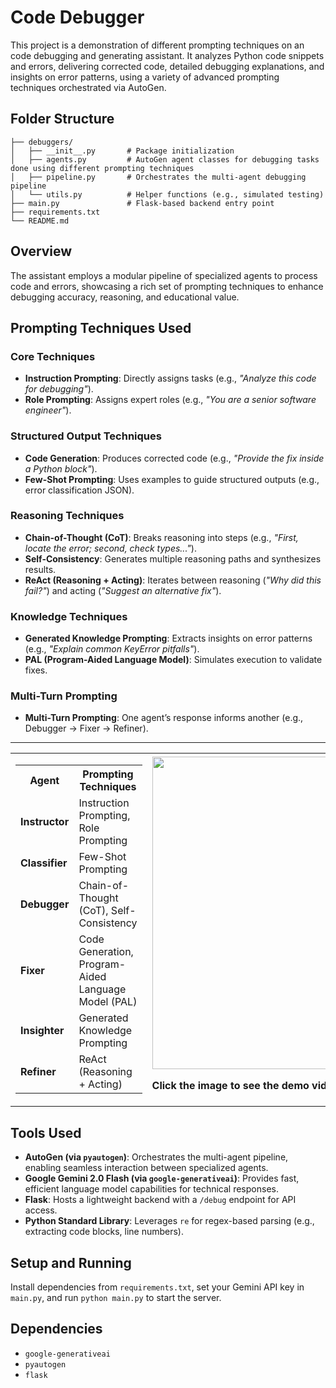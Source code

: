 # Code Debugger

This project is a demonstration of different prompting techniques on an code debugging and generating assistant. It analyzes Python code snippets and errors, delivering corrected code, detailed debugging explanations, and insights on error patterns, using a variety of advanced prompting techniques orchestrated via AutoGen.

## Folder Structure

```
├── debuggers/
│   ├── __init__.py       # Package initialization
│   ├── agents.py         # AutoGen agent classes for debugging tasks done using different prompting techniques
│   ├── pipeline.py       # Orchestrates the multi-agent debugging pipeline
│   └── utils.py          # Helper functions (e.g., simulated testing)
├── main.py               # Flask-based backend entry point
├── requirements.txt    
└── README.md             
```

## Overview
The assistant employs a modular pipeline of specialized agents to process code and errors, showcasing a rich set of prompting techniques to enhance debugging accuracy, reasoning, and educational value.
## **Prompting Techniques Used**  

### **Core Techniques**  
- **Instruction Prompting**: Directly assigns tasks (e.g., *"Analyze this code for debugging"*).  
- **Role Prompting**: Assigns expert roles (e.g., *"You are a senior software engineer"*).  

### **Structured Output Techniques**  
- **Code Generation**: Produces corrected code (e.g., *"Provide the fix inside a Python block"*).  
- **Few-Shot Prompting**: Uses examples to guide structured outputs (e.g., error classification JSON).  

### **Reasoning Techniques**  
- **Chain-of-Thought (CoT)**: Breaks reasoning into steps (e.g., *"First, locate the error; second, check types..."*).  
- **Self-Consistency**: Generates multiple reasoning paths and synthesizes results.  
- **ReAct (Reasoning + Acting)**: Iterates between reasoning (*"Why did this fail?"*) and acting (*"Suggest an alternative fix"*).  

### **Knowledge Techniques**  
- **Generated Knowledge Prompting**: Extracts insights on error patterns (e.g., *"Explain common KeyError pitfalls"*).  
- **PAL (Program-Aided Language Model)**: Simulates execution to validate fixes.  

### **Multi-Turn Prompting**  
- **Multi-Turn Prompting**: One agent’s response informs another (e.g., Debugger → Fixer → Refiner).

---

<table>
  <tr>
    <td>
      <table>
        <tr><th>Agent</th><th>Prompting Techniques</th></tr>
        <tr><td><b>Instructor</b></td><td>Instruction Prompting, Role Prompting</td></tr>
        <tr><td><b>Classifier</b></td><td>Few-Shot Prompting</td></tr>
        <tr><td><b>Debugger</b></td><td>Chain-of-Thought (CoT), Self-Consistency</td></tr>
        <tr><td><b>Fixer</b></td><td>Code Generation, Program-Aided Language Model (PAL)</td></tr>
        <tr><td><b>Insighter</b></td><td>Generated Knowledge Prompting</td></tr>
        <tr><td><b>Refiner</b></td><td>ReAct (Reasoning + Acting)</td></tr>
      </table>
    </td>
    <td>
      <a href="https://www.youtube.com/watch?v=rFx68BZQpJw">
        <img src="https://img.youtube.com/vi/rFx68BZQpJw/0.jpg" width="500">
      </a>
      <p><b>Click the image to see the demo video!</b></p>
    </td>
  </tr>
</table>

## Tools Used

- **AutoGen (via `pyautogen`)**: Orchestrates the multi-agent pipeline, enabling seamless interaction between specialized agents.
- **Google Gemini 2.0 Flash (via `google-generativeai`)**: Provides fast, efficient language model capabilities for technical responses.
- **Flask**: Hosts a lightweight backend with a `/debug` endpoint for API access.
- **Python Standard Library**: Leverages `re` for regex-based parsing (e.g., extracting code blocks, line numbers).

## Setup and Running

Install dependencies from `requirements.txt`, set your Gemini API key in `main.py`, and run `python main.py` to start the server.

## Dependencies

- `google-generativeai`
- `pyautogen`
- `flask`

